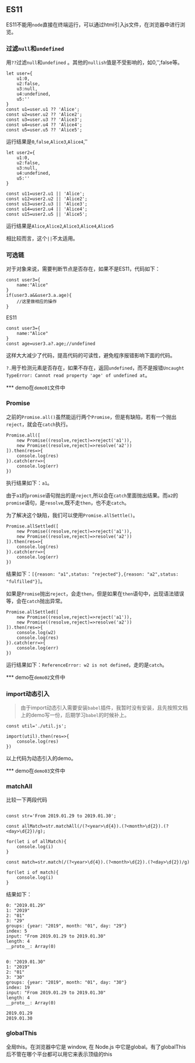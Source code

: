 
## ES11

ES11不能用`node`直接在终端运行，可以通过html引入js文件，在浏览器中进行浏览。

### 过滤`null`和`undefined`

用`??`过滤`null`和`undefined` 。其他的`nullish`值是不受影响的，如0,'',false等。

```
let user={
    u1:0,
    u2:false,
    u3:null,
    u4:undefined,
    u5:''
}
const u1=user.u1 ?? 'Alice';
const u2=user.u2 ?? 'Alice2';
const u3=user.u3 ?? 'Alice3';
const u4=user.u4 ?? 'Alice4';
const u5=user.u5 ?? 'Alice5'; 
```

运行结果是`0`,`false`,`Alice3`,`Alice4`,''

```
let user2={
    u1:0,
    u2:false,
    u3:null,
    u4:undefined,
    u5:''
}

const u11=user2.u1 || 'Alice';
const u12=user2.u2 || 'Alice2';
const u13=user2.u3 || 'Alice3';
const u14=user2.u4 || 'Alice4';
const u15=user2.u5 || 'Alice5'; 
```

运行结果是`Alice`,`Alice2`,`Alice3`,`Alice4`,`Alice5`

相比较而言，这个`||`不太适用。


### 可选链

对于对象来说，需要判断节点是否存在，如果不是ES11，代码如下：

```
const user3={
    name:"Alice"
}
if(user3.a&&user3.a.age){
    //这里做相应的操作
}
```

ES11

```
const user3={
    name:"Alice"
}
const age=user3.a?.age;//undefined
```

这样大大减少了代码，提高代码的可读性，避免程序报错影响下面的代码。

`?.`用于检测元素是否存在，如果不存在，返回`undefined`，而不是报错`Uncaught TypeError: Cannot read property 'age' of undefined at`。

*** demo在`demo01`文件中


### Promise

之前的`Promise.all()`虽然能运行两个`Promise`，但是有缺陷，若有一个抛出`reject`，就会在`catch`执行。

```
Promise.all([
    new Promise((resolve,reject)=>reject('a1')),
    new Promise((resolve,reject)=>resolve('a2'))
]).then(res=>{
    console.log(res)
}).catch(err=>{
    console.log(err)
})
```

执行结果如下：`a1`。

由于`a1`的`promise`语句抛出的是`reject`,所以会在`catch`里面抛出结果。而`a2`的`promise`语句，是`resolve`,既不走`then`，也不走`catch`。

为了解决这个缺陷，我们可以使用`Promise.allSettle()`。

```
Promise.allSettled([
    new Promise((resolve,reject)=>reject('a1')),
    new Promise((resolve,reject)=>resolve('a2'))
]).then(res=>{
    console.log(res)
}).catch(err=>{
    console.log(err)
})
```

结果如下：`[{reason: "a1",status: "rejected"},{reason: "a2",status: "fulfilled"}]`。

如果是`Promise`抛出`reject`，会走`then`，但是如果在`then`语句中，出现语法错误等，会在`catch`抛出异常。

```
Promise.allSettled([
    new Promise((resolve,reject)=>reject('a1')),
    new Promise((resolve,reject)=>resolve('a2'))
]).then(res=>{
    console.log(w2)
    console.log(res)
}).catch(err=>{
    console.log(err)
})
```

运行结果如下：`ReferenceError: w2 is not defined`，走的是`catch`。

*** demo在`demo02`文件中

### import动态引入

> 由于import动态引入需要安装`babel`插件，我暂时没有安装，且先按照文档上的demo写一份，后期学习`babel`的时候补上。

```
const util='./util.js';

import(util).then(res=>{
    console.log(res)
})
```

以上代码为动态引入的demo。

*** demo在`demo03`文件中

### matchAll

比较一下两段代码

```

const str='From 2019.01.29 to 2019.01.30';

const allMatch=str.matchAll(/(?<year>\d{4}).(?<month>\d{2}).(?<day>\d{2})/g);

for(let i of allMatch){
    console.log(i)
}

const match=str.match(/(?<year>\d{4}).(?<month>\d{2}).(?<day>\d{2})/g)

for(let i of match){
    console.log(i)
}
```

结果如下：

```
0: "2019.01.29"
1: "2019"
2: "01"
3: "29"
groups: {year: "2019", month: "01", day: "29"}
index: 5
input: "From 2019.01.29 to 2019.01.30"
length: 4
__proto__: Array(0)


0: "2019.01.30"
1: "2019"
2: "01"
3: "30"
groups: {year: "2019", month: "01", day: "30"}
index: 19
input: "From 2019.01.29 to 2019.01.30"
length: 4
__proto__: Array(0)
```

```
2019.01.29
2019.01.30
```

### globalThis

全局this。在浏览器中它是 window, 在 Node.js 中它是global。有了globalThis后不管在哪个平台都可以用它来表示顶级的this

